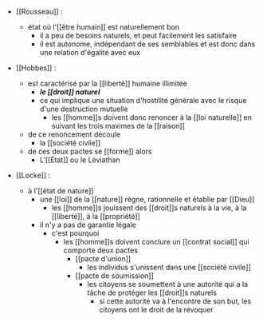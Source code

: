 - [[Rousseau]] :
	- état où l'[[être humain]] est naturellement bon
		-  il a peu de besoins naturels, et peut facilement les satisfaire
	    - il est autonome, indépendant de ses semblables et est donc dans une relation d'égalité avec eux

- [[Hobbes]] :
	- est caractérisé par la [[liberté]] humaine illimitée
	    - ***le [[droit]] naturel***
	  - ce qui implique une situation d'hostilité générale avec le risque d'une destruction mutuelle
	    - les [[homme]]s doivent donc renoncer à la [[loi naturelle]] en suivant les trois maximes de la [[raison]]
	- de ce renoncement découle
	  - la [[société civile]]
	- de ces deux pactes se [[forme]] alors
	  - L'[[État]] ou le Léviathan

- [[Locke]] :
  - à l'[[état de nature]]
    - une [[loi]] de la [[nature]] règne, rationnelle et établie par [[Dieu]]
      - les [[homme]]s jouissent des [[droit]]s naturels à la vie, à la [[liberté]], à la [[propriété]]
    - il n'y a pas de garantie légale
      - c'est pourquoi
        - les [[homme]]s doivent conclure un [[contrat social]] qui comporte deux pactes
          - [[pacte d'union]]
            - les individus s'unissent dans une [[société civile]]
          - [[pacte de soumission]]
            - les citoyens se soumettent à une autorité qui a la tâche de protéger les [[droit]]s naturels
              - si cette autorité va à l'encontre de son but, les citoyens ont le droit de la révoquer